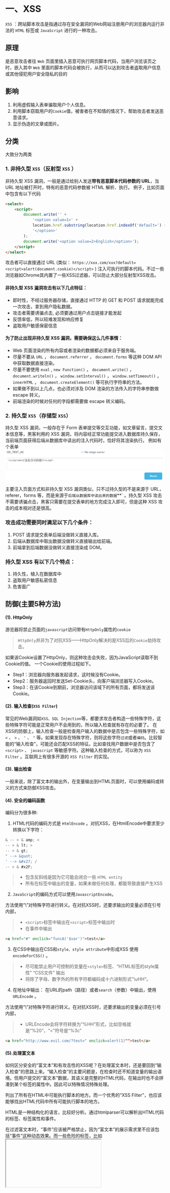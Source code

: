 # 一、XSS
`XSS` ：跨站脚本攻击是指通过存在安全漏洞的Web网站注册用户的浏览器内运行非法的 `HTML` 标签或 `JavaScript` 进行的一种攻击。

## 原理

是恶意攻击者往 `Web` 页面里插入恶意可执行网页脚本代码，当用户浏览该页之时，嵌入其中 `Web` 里面的脚本代码会被执行，从而可以达到攻击者盗取用户信息或其他侵犯用户安全隐私的目的

## 影响

1. 利用虚假输入表单骗取用户个人信息。
2. 利用脚本窃取用户的`Cookie`值，被害者在不知情的情况下，帮助攻击者发送恶意请求。
3. 显示伪造的文章或图片。

## 分类

大致分为两类

### 1. 非持久型 `XSS`（反射型 `XSS` ）

非持久型 XSS 漏洞，一般是通过给别人发送**带有恶意脚本代码参数的 URL**，当 URL 地址被打开时，特有的恶意代码参数被 HTML 解析、执行。
例子，比如页面中包含有以下代码

``` html
<select>
    <script>
        document.write('' +
            '<option value=1>' +
            location.href.substring(location.href.indexOf('default=') + 8) +
            '</option>'
        );
        document.write('<option value=2>English</option>');
    </script>
</select>
```

攻击者可以直接通过 URL (类似： `https://xxx.com/xxx?default=<script>alert(document.cookie)</script>` ) 注入可执行的脚本代码。不过一些浏览器如Chrome其内置了一些XSS过滤器，可以防止大部分反射型XSS攻击。

#### 非持久型 XSS 漏洞攻击有以下几点特征：

* 即时性，不经过服务器存储，直接通过 HTTP 的 GET 和 POST 请求就能完成一次攻击，拿到用户隐私数据。
* 攻击者需要诱骗点击, 必须要通过用户点击链接才能发起
* 反馈率低，所以较难发现和响应修复
* 盗取用户敏感保密信息

#### 为了防止出现非持久型 XSS 漏洞，需要确保这么几件事情：

* Web 页面渲染的所有内容或者渲染的数据都必须来自于服务端。
* 尽量不要从 `URL` ， `document.referrer` ， `document.forms` 等这种 DOM API 中获取数据直接渲染。
* 尽量不要使用 `eval` , `new Function()` ， `document.write()` ， `document.writeln()` ， `window.setInterval()` ， `window.setTimeout()` ， `innerHTML` ， `document.createElement()` 等可执行字符串的方法。
* 如果做不到以上几点，也必须对涉及 DOM 渲染的方法传入的字符串参数做 escape 转义。
* 前端渲染的时候对任何的字段都需要做 escape 转义编码。

### 2. 持久型 `XSS`（存储型 `XSS`）

持久型 XSS 漏洞，一般存在于 Form 表单提交等交互功能，如文章留言，提交文本信息等，黑客利用的 XSS 漏洞，将内容经正常功能提交进入数据库持久保存，当前端页面获得后端从数据库中读出的注入代码时，恰好将其渲染执行。
例如有个表单
![](../img/img17.png )

主要注入页面方式和非持久型 XSS 漏洞类似，只不过持久型的不是来源于 URL，referer，forms 等，而是来源于`后端从数据库中读出来的数据`**` 。持久型 XSS 攻击不需要诱骗点击，黑客只需要在提交表单的地方完成注入即可，但是这种 XSS 攻击的成本相对还是很高。

### 攻击成功需要同时满足以下几个条件：

1. POST 请求提交表单后端没做转义直接入库。
2. 后端从数据库中取出数据没做转义直接输出给前端。
3. 前端拿到后端数据没做转义直接渲染成 DOM。

### 持久型 XSS 有以下几个特点：

1. 持久性，植入在数据库中
2. 盗取用户敏感私密信息
4. 危害面广

## 防御(主要5种方法)

#### (1). HttpOnly
游览器将禁止页面的`javascript`访问带有`HttpOnly`属性的`cookie`

> `HttpOnly`并非为了对抗XSS——HttpOnly解决的是XSS后的`Cookie`劫持攻击。

如果该Cookie设置了HttpOnly，则这种攻击会失败，因为JavaScript读取不到Cookie的值。
一个Cookie的使用过程如下。

* Step1：浏览器向服务器发起请求，这时候没有Cookie。
* Step2：服务器返回时发送Set-Cookie头，向客户端浏览器写入Cookie。
* Step3：在该Cookie到期前，浏览器访问该域下的所有页面，都将发送该Cookie。

#### (2). 输入检查(`XSS Filter`)
常见的Web漏洞如`XSS、SQL Injection`等，都要求攻击者构造一些特殊字符，这些特殊字符可能是正常用户不会用到的，所以输入检查就有存在的必要了。
在XSS的防御上，输入检查一般是检查用户输入的数据中是否包含一些特殊字符，如 `<` 、 `>` 、 `'` 、 `"` 等。如果发现存在特殊字符，则将这些字符`过滤`或者`编码`。比较智能的“输入检查”，可能还会匹配XSS的特征。比如查找用户数据中是否包含了 `<script>` 、 `javascript` 等敏感字符。这种输入检查的方式，可以称为 `XSS Filter` 。互联网上有很多开源的 `XSS Filter` 的实现。

#### (3). 输出检查
一般来说，除了富文本的输出外，在变量输出到HTML页面时，可以使用编码或转义的方式来防御XSS攻击。

#### (4). 安全的编码函数
编码分为很多种:
1. HTML代码的编码方式是 `HtmlEncode` 。对抗XSS，在HtmlEncode中要求至少转换以下字符：

``` javascript
& -- > & amp; <
-- > & lt; >
-- > & gt;
" --> &quot;
' --> &#x27; /
-- > & #x2F;
```

> * 包含反斜线是因为它可能会闭合一些 `HTML entity`
> * 所有在标签中输出的变量，如果未做任何处理，都能导致直接产生XSS

2. `JavaScript`的编码方式可以使用`JavascriptEncode`。

方法使用“\”对特殊字符进行转义。在对抗XSS时，还要求输出的变量必须在引号内部，

> * `<script>`标签中输出在`<script>`标签中输出时
> * 在事件中输出

```html
<a href="#" onclick="funcA('$var')">test</a>
```

3. 在CSS中输出在CSS和`style、style attribute`中形成XSS 使用 `encodeForCSS()` 。

> * 尽可能禁止用户可控制的变量在`<style>`标签、“HTML标签的style属性” “CSS文件” 输出
> * 将除了字母、数字外的所有字符都编码成十六进制形式”\uHH“。

4. 在地址中输出： 在URL的path（路径）或者`search`（参数）中输出，使用 `URLEncode` 。

方法使用“\”对特殊字符进行转义。在对抗XSS时，还要求输出的变量必须在引号内部，

> * URLEncode会将字符转换为“%HH”形式，比如空格就是“%20”，“<”符号是“%3c”

```html
<a href="http://www.evil.com/?test=" onclick=alert(1)"">test</a>
```

#### (5).处理富文本
如何区分安全的“富文本”和有攻击性的XSS呢？在处理富文本时，还是要回到“输入检查”的思路上来。“输入检查”的主要问题是，在检查时还不知道变量的输出语境。但用户提交的“富文本”数据，其语义是完整的HTML代码，在输出时也不会拼凑到某个标签的属性中。因此可以特殊情况特殊处理。

列出了所有在HTML中可能执行脚本的地方。而一个优秀的“XSS Filter”，也应该能够找出HTML代码中所有可能执行脚本的地方。

HTML是一种结构化的语言，比较好分析。通过htmlparser可以解析出HTML代码的标签、标签属性和事件。

在过滤富文本时，“事件”应该被严格禁止，因为“富文本”的展示需求里不应该包括“事件”这种动态效果。而一些危险的标签，比如<iframe>、<script>、<base>、<form>等，也是应该严格禁止的。

在标签的选择上，应该使用白名单，避免使用黑名单。比如，只允许<a>、<img>、<div>等比较“安全”的标签存在。“白名单原则”不仅仅用于标签的选择，同样应该用于属性与事件的选择。

如果一定要允许用户自定义样式，则只能像过滤“富文本”一样过滤“CSS”。这需要一个CSSParser对样式进行智能分析，检查其中是否包含危险代码。有一些比较成熟的开源项目，实现了对富文本的XSS检查。

